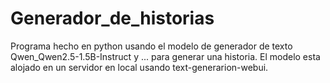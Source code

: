 # Generador_de_historias
Programa hecho en python usando el modelo de generador de texto Qwen_Qwen2.5-1.5B-Instruct y ... para generar una historia. El modelo esta alojado en un servidor en local usando text-generarion-webui.

